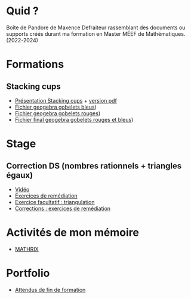 # Quid ?
Boîte de Pandore de Maxence Defraiteur rassemblant des documents ou supports créés durant ma formation en Master MÉEF de Mathématiques. (2022-2024)

# Formations
## Stacking cups
- [Présentation Stacking cups](./Formations/Stacking.Cups/index.html) + [version pdf](./Formations/Stacking.Cups/pdf/stacking.cups.pdf)
- [Fichier geogebra gobelets bleus](https://www.geogebra.org/m/rnhdexfe))
- [Fichier geogebra gobelets rouges](https://www.geogebra.org/m/rxdfvqqr))
- [Fichier final geogebra gobelets rouges et bleus](https://www.geogebra.org/m/uvgf5cak))

# Stage
## Correction DS (nombres rationnels + triangles égaux)
- [Vidéo](https://dgxy.link/video.correction.ds.exercices)
- [Exercices de remédiation](https://dgxy.link/exercices.remediation)
- [Exercice facultatif : triangulation](https://dgxy.link/exercice.facultatif.triangulation)
- [Corrections : exercices de remédiation](./Formations/Nombres.rationnels.Triangles.Egaux/Correction/Correction.exercices.de.remediation.pdf)

# Activités de mon mémoire
- [MATHRIX](https://maxencedefraiteur.github.io/MATHRIX/)

# Portfolio
- [Attendus de fin de formation](./Portoflio/Liste.ADF.md) 
